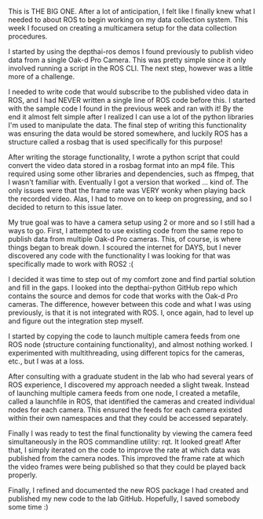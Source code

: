 This is THE BIG ONE. After a lot of anticipation, I felt like I finally knew what I needed to about ROS to begin working on my data collection system. This week I focused on creating a multicamera setup for the data collection procedures.

I started by using the depthai-ros demos I found previously to publish video data from a single Oak-d Pro Camera. This was pretty simple since it only involved running a script in the ROS CLI. The next step, however was a little more of a challenge.

I needed to write code that would subscribe to the published video data in ROS, and I had NEVER written a single line of ROS code before this. I started with the sample code I found in the previous week and ran with it! By the end it almost felt simple after I realized I can use a lot of the python libraries I'm used to manipulate the data. The final step of writing this functionality was ensuring the data would be stored somewhere, and luckily ROS has a structure called a rosbag that is used specifically for this purpose!

After writing the storage functionality, I wrote a python script that could convert the video data stored in a rosbag format into an mp4 file. This required using some other libraries and dependencies, such as ffmpeg, that I wasn't familiar with. Eventually I got a version that worked ... kind of. The only issues were that the frame rate was VERY wonky when playing back the recorded video. Alas, I had to move on to keep on progressing, and so I decided to return to this issue later.

My true goal was to have a camera setup using 2 or more and so I still had a ways to go. First, I attempted to use existing code from the same repo to publish data from multiple Oak-d Pro cameras. This, of course, is where things began to break down. I scoured the internet for DAYS, but I never discovered any code with the functionality I was looking for that was specifically made to work with ROS2 :(

I decided it was time to step out of my comfort zone and find partial solution and fill in the gaps. I looked into the depthai-python GitHub repo which contains the source and demos for code that works with the Oak-d Pro cameras. The difference, however between this code and what I was using previously, is that it is not integrated with ROS. I, once again, had to level up and figure out the integration step myself.

I started by copying the code to launch multiple camera feeds from one ROS node (structure containing functionality), and almost nothing worked. I experimented with multithreading, using different topics for the cameras, etc., but I was at a loss.

After consulting with a graduate student in the lab who had several years of ROS experience, I discovered my approach needed a slight tweak. Instead of launching multiple camera feeds from one node, I created a metafile, called a launchfile in ROS, that identified the cameras and created individual nodes for each camera. This ensured the feeds for each camera existed within their own namespaces and that they could be accessed separately.

Finally I was ready to test the final functionality by viewing the camera feed simultaneously in the ROS commandline utility: rqt. It looked great! After that, I simply iterated on the code to improve the rate at which data was published from the camera nodes. This improved the frame rate at which the video frames were being published so that they could be played back properly.

Finally, I refined and documented the new ROS package I had created and published my new code to the lab GitHub. Hopefully, I saved somebody some time :)

